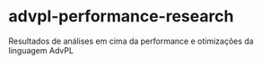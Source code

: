 # advpl-performance-research
Resultados de análises em cima da performance e otimizações da linguagem AdvPL
